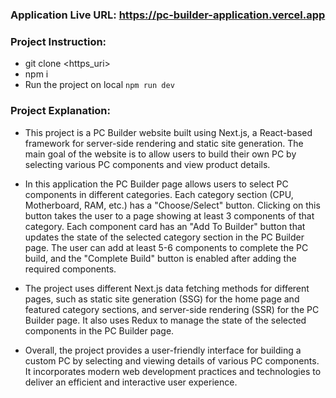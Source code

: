 ### Application Live URL: https://pc-builder-application.vercel.app

### Project Instruction:
- git clone <https_uri>
- npm i
- Run the project on local `npm run dev`

### Project Explanation:
- This project is a PC Builder website built using Next.js, a React-based framework for server-side rendering and static site generation. The main goal of the website is to allow users to build their own PC by selecting various PC components and view product details.

- In this application the PC Builder page allows users to select PC components in different categories. Each category section (CPU, Motherboard, RAM, etc.) has a "Choose/Select" button. Clicking on this button takes the user to a page showing at least 3 components of that category. Each component card has an "Add To Builder" button that updates the state of the selected category section in the PC Builder page. The user can add at least 5-6 components to complete the PC build, and the "Complete Build" button is enabled after adding the required components.

- The project uses different Next.js data fetching methods for different pages, such as static site generation (SSG) for the home page and featured category sections, and server-side rendering (SSR) for the PC Builder page. It also uses Redux to manage the state of the selected components in the PC Builder page.

- Overall, the project provides a user-friendly interface for building a custom PC by selecting and viewing details of various PC components. It incorporates modern web development practices and technologies to deliver an efficient and interactive user experience.